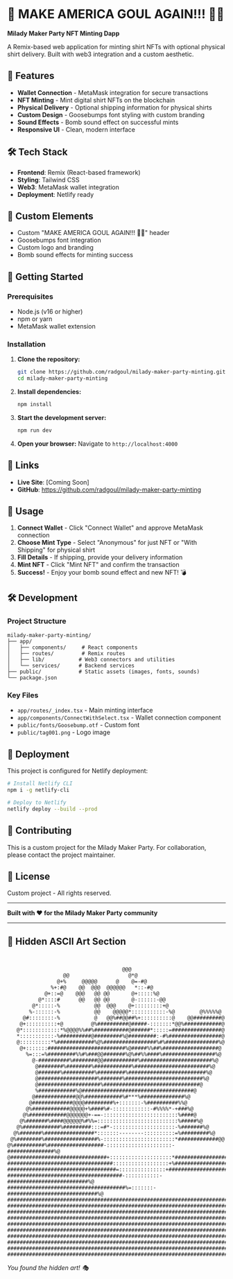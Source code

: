 # 🎉 MAKE AMERICA GOUL AGAIN!!! 🎉🔥

**Milady Maker Party NFT Minting Dapp**

A Remix-based web application for minting shirt NFTs with optional physical shirt delivery. Built with web3 integration and a custom aesthetic.

## 🚀 Features

- **Wallet Connection** - MetaMask integration for secure transactions
- **NFT Minting** - Mint digital shirt NFTs on the blockchain
- **Physical Delivery** - Optional shipping information for physical shirts
- **Custom Design** - Goosebumps font styling with custom branding
- **Sound Effects** - Bomb sound effect on successful mints
- **Responsive UI** - Clean, modern interface

## 🛠️ Tech Stack

- **Frontend**: Remix (React-based framework)
- **Styling**: Tailwind CSS
- **Web3**: MetaMask wallet integration
- **Deployment**: Netlify ready

## 🎨 Custom Elements

- Custom "MAKE AMERICA GOUL AGAIN!!! 🎉🔥" header
- Goosebumps font integration
- Custom logo and branding
- Bomb sound effects for minting success

## 🚀 Getting Started

### Prerequisites

- Node.js (v16 or higher)
- npm or yarn
- MetaMask wallet extension

### Installation

1. **Clone the repository:**
   ```bash
   git clone https://github.com/radgoul/milady-maker-party-minting.git
   cd milady-maker-party-minting
   ```

2. **Install dependencies:**
   ```bash
   npm install
   ```

3. **Start the development server:**
   ```bash
   npm run dev
   ```

4. **Open your browser:**
   Navigate to `http://localhost:4000`

## 🔗 Links

- **Live Site**: [Coming Soon]
- **GitHub**: https://github.com/radgoul/milady-maker-party-minting

## 🎯 Usage

1. **Connect Wallet** - Click "Connect Wallet" and approve MetaMask connection
2. **Choose Mint Type** - Select "Anonymous" for just NFT or "With Shipping" for physical shirt
3. **Fill Details** - If shipping, provide your delivery information
4. **Mint NFT** - Click "Mint NFT" and confirm the transaction
5. **Success!** - Enjoy your bomb sound effect and new NFT! 💣

## 🛠️ Development

### Project Structure

```
milady-maker-party-minting/
├── app/
│   ├── components/     # React components
│   ├── routes/         # Remix routes
│   ├── lib/           # Web3 connectors and utilities
│   └── services/      # Backend services
├── public/            # Static assets (images, fonts, sounds)
└── package.json
```

### Key Files

- `app/routes/_index.tsx` - Main minting interface
- `app/components/ConnectWithSelect.tsx` - Wallet connection component
- `public/fonts/Goosebump.otf` - Custom font
- `public/tag001.png` - Logo image

## 🚀 Deployment

This project is configured for Netlify deployment:

```bash
# Install Netlify CLI
npm i -g netlify-cli

# Deploy to Netlify
netlify deploy --build --prod
```

## 🤝 Contributing

This is a custom project for the Milady Maker Party. For collaboration, please contact the project maintainer.

## 📄 License

Custom project - All rights reserved.

---

**Built with ❤️ for the Milady Maker Party community**

---

## 🎨 Hidden ASCII Art Section

```
                                                                                       
                                                                                       
                                     @@@                                               
                  @@                   @*@                                             
                @+%     @@@@@      @    @=-#@                                          
              %+:#@    @@  @@@  @@@@@@   *::-#@                                        
            @+::=@    @@@   @@ @@       @+:::::%@                                      
          @*::::#      @@   @@ @@       @-::::::-@@                                    
        @*:::::-%           @@  @@@    @+:::::::::+@                                   
       %-::::::-%           @@    @@@@@*:::::::::::-%@        @%%%%%@                  
     @#::::::::-%           @   @@%##@@##%+::::::::::@    @@#########@                 
    @+::::::::::+@         @%##########@#####-:::::::*@@%############@                 
   @*::::::::::::*%@@@@%%##%###########@######*:::::=################@                 
   *:::::::::::-%##########@#########%@#########:-#%#################@                 
   @::::::::::*%############%@%#################%#%#################%@                 
    @+:::::::#########################%@#####%%##%##################@                  
      %=:::=%#########%%#%###@@#######%@%##%%####%#################%@                  
        @-##########%########@@###########%#######################%@                   
         @########%########%############%########################%@                    
         @#######%##########%#########%#########################%@                     
         @###################%#######%#########################%@                      
         @####################%###############################@                        
         %############%@####################################@                          
        @#############@@%############%#***%##############%@                            
       @#############@@@@#########%+:::::::-%##########%%@                             
      @%############@@@@@+%####%#-::::::::::::-#%%%%*-+###%@                           
     @%############@@@@@@@+-==-::::::::::::::::::::::::%####@                          
    @%#######%####@@@@@@%#%%=::::::::::::::::::::::::::%#####%@                        
   @%############%#########:::=#*-::::::::::::::::::::-%#######%@                      
  @%#######%################*:::::::--------::::::::::=%#########%@                    
 @%########%#################%-:::::::::::::::::::::::*#############@@                 
@%##########%##################-:::::::::::::::::::::-###############%@                
@###############################+::::::::::::::::::::*#################%@              
##################################::::::::::::::::::+%###################%@            
###################################=:::::::::::::::+#######################@           
#####################################-:::::::::::-##########################%@         
######################################%=:::::::-#############################%@        
###############################################################################@       
################################################################################@      
################################################################################%@     
#################################################################################@     
#################################################################################%@    
#################################################################################%@    
#################################################################################%@    
#################################################################################%@    
#################################################################################%@    
#################################################################################%@    
```

*You found the hidden art! 🎭*
